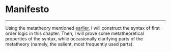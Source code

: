 # Manifesto
---

Using the metatheory mentioned [earlier](../README.md), I will construct the syntax of first order logic in this chapter. Then, I will prove some metatheoretical properties of the syntax, while occasionally clarifying parts of the metatheory (namely, the salient, most frequently used parts).
